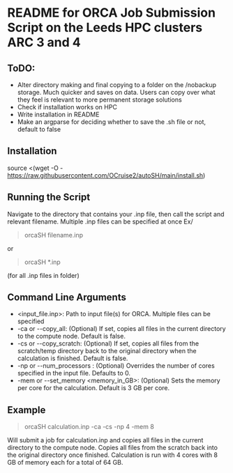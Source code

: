 # README for ORCA Job Submission Script on the Leeds HPC clusters ARC 3 and 4

## ToDO:
- Alter directory making and final copying to a folder on the /nobackup storage. Much quicker and saves on data. Users can copy over what they feel is relevant to more permanent storage solutions
- Check if installation works on HPC
- Write installation in README
- Make an argparse for deciding whether to save the .sh file or not, default to false

## Installation
source <(wget -O - https://raw.githubusercontent.com/OCruise2/autoSH/main/install.sh)
## Running the Script
Navigate to the directory that contains your .inp file, then call the script and relevant filename. Multiple .inp files can be specified at once
Ex/
> orcaSH filename.inp

or

> orcaSH *.inp 

(for all .inp files in folder)

## Command Line Arguments
- <input_file.inp>: Path to input file(s) for ORCA. Multiple files can be specified
- -ca or --copy_all: (Optional) If set, copies all files in the current directory to the compute node. Default is false.
- -cs or --copy_scratch: (Optional) If set, copies all files from the scratch/temp directory back to the original directory when the calculation is finished. Default is false.
- -np or --num_processors <num>: (Optional) Overrides the number of cores specified in the input file. Defaults to 0.
- -mem or --set_memory <memory_in_GB>: (Optional) Sets the memory per core for the calculation. Default is 3 GB per core.

## Example
> orcaSH calculation.inp -ca -cs -np 4 -mem 8


Will submit a job for calculation.inp and copies all files in the current directory to the compute node. Copies all files from the scratch back into the original directory once finished. Calculation is run with 4 cores with 8 GB of memory each for a total of 64 GB.
 


